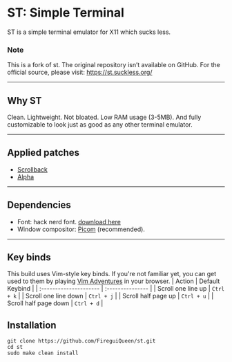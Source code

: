 # ST: Simple Terminal
ST is a simple terminal emulator for X11 which sucks less. 

### Note
This is a fork of st. The original repository isn’t available on GitHub. For the official source, please visit: https://st.suckless.org/

---

## Why ST
Clean. Lightweight. Not bloated. Low RAM usage (3-5MB). And fully customizable to look just as good as any other terminal emulator.

---

## Applied patches
- [Scrollback](https://st.suckless.org/patches/scrollback/)
- [Alpha](https://st.suckless.org/patches/alpha/) 

---
## Dependencies
- Font: hack nerd font. [download here](https://www.nerdfonts.com/font-downloads)
- Window compositor: [Picom](https://github.com/yshui/picom) (recommended).

---

## Key binds
This build uses Vim-style key binds. If you're not familiar yet, you can get used to them by playing [Vim Adventures](https://vim-adventures.com/) in your browser.
| Action                  | Default Keybind  |
| :---------------------  | :--------------- |
| Scroll one line up      | `Ctrl + k`       |
| Scroll one line down    | `Ctrl + j`       |
| Scroll half page up     | `Ctrl + u`       |
| Scroll half page down   | `Ctrl + d`       |


## Installation
``` 
git clone https://github.com/FireguiQueen/st.git
cd st
sudo make clean install
``` 
